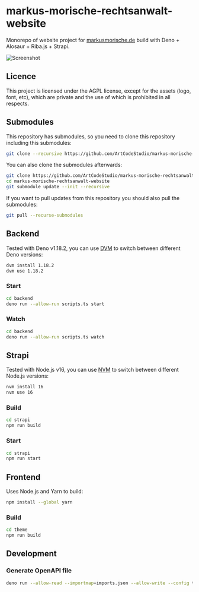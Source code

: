 # markus-morische-rechtsanwalt-website

Monorepo of website project for [markusmorische.de](https://markusmorische.de/) build with Deno + Alosaur + Riba.js + Strapi.

![Screenshot](https://user-images.githubusercontent.com/1073989/141288178-949b138d-c1f7-44fb-b729-f67a72e3d17c.png)

## Licence

This project is licensed under the AGPL license, except for the assets (logo, font, etc), which are private and the use of which is prohibited in all respects.

## Submodules

This repository has submodules, so you need to clone this repository including this submodules:

```bash
git clone --recursive https://github.com/ArtCodeStudio/markus-morische-rechtsanwalt-website.git
```

You can also clone the submodules afterwards:

```bash
git clone https://github.com/ArtCodeStudio/markus-morische-rechtsanwalt-website.git
cd markus-morische-rechtsanwalt-website
git submodule update --init --recursive
```

If you want to pull updates from this repository you should also pull the submodules:

```bash
git pull --recurse-submodules
```

## Backend

Tested with Deno v1.18.2, you can use [DVM](https://opensourcelibs.com/lib/dvm) to switch between different Deno versions:

```bash
dvm install 1.18.2
dvm use 1.18.2
```

### Start

```bash
cd backend
deno run --allow-run scripts.ts start
```

### Watch

```bash
cd backend
deno run --allow-run scripts.ts watch
```
## Strapi

Tested with Node.js v16, you can use [NVM](https://github.com/nvm-sh/nvm) to switch between different Node.js versions:

```bash
nvm install 16
nvm use 16
```

### Build

```bash
cd strapi
npm run build
```
### Start

```bash
cd strapi
npm run start
```

## Frontend

Uses Node.js and Yarn to build:

```bash
npm install --global yarn
```

### Build

```bash
cd theme
npm run build
```
## Development

### Generate OpenAPI file

```bash
deno run --allow-read --importmap=imports.json --allow-write --config tsconfig.json openapi.ts
```
